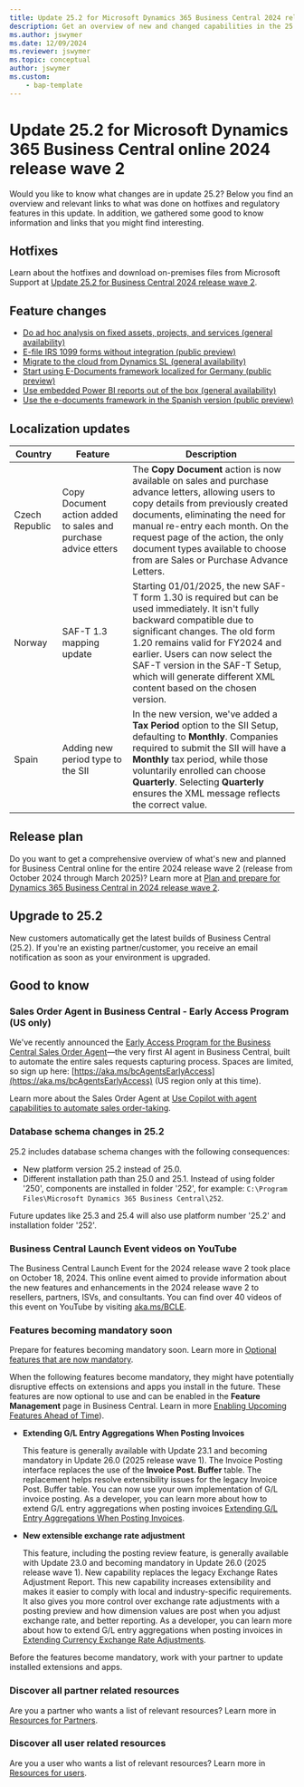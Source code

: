 ```yaml
---
title: Update 25.2 for Microsoft Dynamics 365 Business Central 2024 release wave 2
description: Get an overview of new and changed capabilities in the 25.2 update of Business Central online, which is part of 2024 release wave 2.
ms.author: jswymer
ms.date: 12/09/2024
ms.reviewer: jswymer
ms.topic: conceptual
author: jswymer
ms.custom: 
    - bap-template
---
```


# Update 25.2 for Microsoft Dynamics 365 Business Central online 2024 release wave 2

Would you like to know what changes are in update 25.2? Below you find an overview and relevant links to what was done on hotfixes and regulatory features in this update. In addition, we gathered some good to know information and links that you might find interesting.

## Hotfixes

Learn about the hotfixes and download on-premises files from Microsoft Support at [Update 25.2 for Business Central 2024 release wave 2](https://support.microsoft.com/help/5049396).

## Feature changes

- [Do ad hoc analysis on fixed assets, projects, and services (general availability)](/dynamics365/release-plan/2024wave2/smb/dynamics365-business-central/do-ad-hoc-analysis-fixed-assets-projects-services)
- [E-file IRS 1099 forms without integration (public preview)](/dynamics365/release-plan/2024wave2/smb/dynamics365-business-central/e-file-irs-1099-forms-without-integration)
- [Migrate to the cloud from Dynamics SL (general availability)](../administration/migrate-sl-overview.md)
- [Start using E-Documents framework localized for Germany (public preview)](/dynamics365/release-plan/2024wave2/smb/dynamics365-business-central/start-using-e-documents-framework-localized-germany)
- [Use embedded Power BI reports out of the box (general availability)](/dynamics365/release-plan/2024wave2/smb/dynamics365-business-central/use-embedded-power-bi-reports-out-box)
- [Use the e-documents framework in the Spanish version (public preview)](/dynamics365/release-plan/2024wave2/smb/dynamics365-business-central/use-e-documents-framework-spanish-version)

## Localization updates

| Country| Feature  |Description|
|-------------|--------------|--------------|
| Czech Republic| Copy Document action added to sales and purchase advice etters | The **Copy Document** action is now available on sales and purchase advance letters, allowing users to copy details from previously created documents, eliminating the need for manual re-entry each month. On the request page of the action, the only document types available to choose from are Sales or Purchase Advance Letters. |
| Norway | SAF-T 1.3 mapping update | Starting 01/01/2025, the new SAF-T form 1.30 is required but can be used immediately. It isn't fully backward compatible due to significant changes. The old form 1.20 remains valid for FY2024 and earlier. Users can now select the SAF-T version in the SAF-T Setup, which will generate different XML content based on the chosen version. |
| Spain | Adding new period type to the SII | In the new version, we've added a **Tax Period** option to the SII Setup, defaulting to **Monthly**. Companies required to submit the SII will have a **Monthly** tax period, while those voluntarily enrolled can choose **Quarterly**. Selecting **Quarterly** ensures the XML message reflects the correct value. |

## Release plan

Do you want to get a comprehensive overview of what's new and planned for Business Central online for the entire 2024 release wave 2 (release from October 2024 through March 2025)? Learn more at [Plan and prepare for Dynamics 365 Business Central in 2024 release wave 2](/dynamics365/release-plan/2024wave2/smb/dynamics365-business-central/)<!--(https://aka.ms/BCReleasePlan)-->.

## Upgrade to 25.2

New customers automatically get the latest builds of Business Central (25.2). If you're an existing partner/customer, you receive an email notification as soon as your environment is upgraded.

## Good to know

### Sales Order Agent in Business Central - Early Access Program (US only)

We've recently announced the [Early Access Program for the Business Central Sales Order Agent](https://www.yammer.com/dynamicsnavdev/#/Threads/show?threadId=3092919011729408&search_origin=global&scoring=linear1Y-prankie-group-private-higher&match=any-exact&search_sort=relevance&page=1&search=sales%20order%20agent)&mdash;the very first AI agent in Business Central, built to automate the entire sales requests capturing process. Spaces are limited, so sign up here: [https://aka.ms/bcAgentsEarlyAccess](https://aka.ms/bcAgentsEarlyAccess) (US region only at this time).

Learn more about the Sales Order Agent at [Use Copilot with agent capabilities to automate sales order-taking](/dynamics365/release-plan/2024wave2/smb/dynamics365-business-central/use-copilot-agent-capabilities-automate-sales-order-taking-process).

### Database schema changes in 25.2

25.2 includes database schema changes with the following consequences:

- New platform version 25.2 instead of 25.0.
- Different installation path than 25.0 and 25.1. Instead of using folder '250', components are installed in folder '252', for example: `C:\Program Files\Microsoft Dynamics 365 Business Central\252`.
<!-- - Platform-only upgrade isn't supported. You must do a full platform and application upgrade.-->

Future updates like 25.3 and 25.4 will also use platform number '25.2' and installation folder '252'.

### Business Central Launch Event videos on YouTube

The Business Central Launch Event for the 2024 release wave 2 took place on October 18, 2024. This online event aimed to provide information about the new features and enhancements in the 2024 release wave 2 to resellers, partners, ISVs, and consultants. You can find over 40 videos of this event on YouTube by visiting [aka.ms/BCLE](https://aka.ms/BCLE).

### Features becoming mandatory soon

Prepare for features becoming mandatory soon. Learn more in [Optional features that are now mandatory](https://aka.ms/BCFeatureMgmt).

When the following features become mandatory, they might have potentially disruptive effects on extensions and apps you install in the future. These features are now optional to use and can be enabled in the **Feature Management** page in Business Central. Learn in more [Enabling Upcoming Features Ahead of Time](../administration/feature-management.md)).

- **Extending G/L Entry Aggregations When Posting Invoices**

   This feature is generally available with Update 23.1 and becoming mandatory in Update 26.0 (2025 release wave 1). The Invoice Posting interface replaces the use of the **Invoice Post. Buffer** table. The replacement helps resolve extensibility issues for the legacy Invoice Post. Buffer table. You can now use your own implementation of G/L invoice posting. As a developer, you can learn more about how to extend G/L entry aggregations when posting invoices [Extending G/L Entry Aggregations When Posting Invoices](../developer/devenv-invoice-posting-example.md).

- **New extensible exchange rate adjustment**

   This feature, including the posting review feature, is generally available with Update 23.0 and becoming mandatory in Update 26.0 (2025 release wave 1). New capability replaces the legacy Exchange Rates Adjustment Report. This new capability increases extensibility and makes it easier to comply with local and industry-specific requirements. It also gives you more control over exchange rate adjustments with a posting preview and how dimension values are post when you adjust exchange rate, and better reporting. As a developer, you can learn more about how to extend G/L entry aggregations when posting invoices in [Extending Currency Exchange Rate Adjustments](../developer/devenv-extend-exchange-rates.md).

Before the features become mandatory, work with your partner to update installed extensions and apps.

### Discover all partner related resources

Are you a partner who wants a list of relevant resources? Learn more in [Resources for Partners](https://aka.ms/BCAll).

### Discover all user related resources

Are you a user who wants a list of relevant resources? Learn more in [Resources for users](https://aka.ms/BCUsers).  

